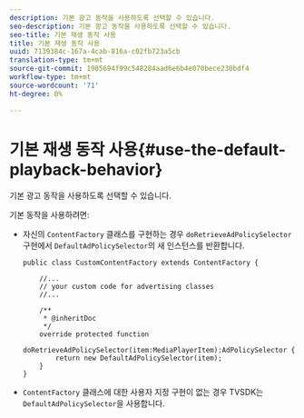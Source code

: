 ```yaml
---
description: 기본 광고 동작을 사용하도록 선택할 수 있습니다.
seo-description: 기본 광고 동작을 사용하도록 선택할 수 있습니다.
seo-title: 기본 재생 동작 사용
title: 기본 재생 동작 사용
uuid: 7139384c-167a-4cab-816a-c02fb723a5cb
translation-type: tm+mt
source-git-commit: 1985694f99c548284aad6e6b4e070bece230bdf4
workflow-type: tm+mt
source-wordcount: '71'
ht-degree: 0%

---
```



# 기본 재생 동작 사용{#use-the-default-playback-behavior}

기본 광고 동작을 사용하도록 선택할 수 있습니다.

기본 동작을 사용하려면:

* 자신의 `ContentFactory` 클래스를 구현하는 경우 `doRetrieveAdPolicySelector` 구현에서 `DefaultAdPolicySelector`의 새 인스턴스를 반환합니다.

   ```
   public class CustomContentFactory extends ContentFactory { 
   
       //... 
       // your custom code for advertising classes 
       //... 
   
       /** 
        * @inheritDoc 
        */ 
       override protected function  
         doRetrieveAdPolicySelector(item:MediaPlayerItem):AdPolicySelector { 
           return new DefaultAdPolicySelector(item); 
       } 
   }
   ```

* `ContentFactory` 클래스에 대한 사용자 지정 구현이 없는 경우 TVSDK는 `DefaultAdPolicySelector`을 사용합니다.